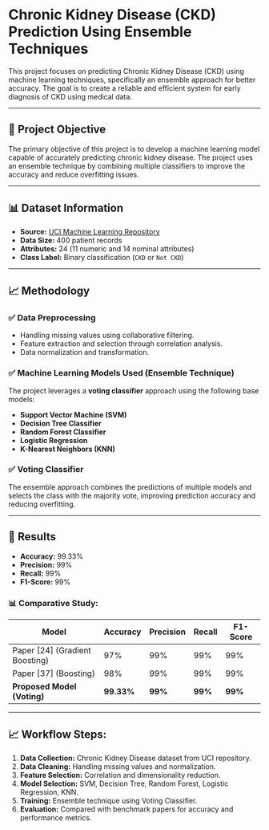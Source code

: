 # Chronic Kidney Disease (CKD) Prediction Using Ensemble Techniques

This project focuses on predicting Chronic Kidney Disease (CKD) using machine learning techniques, specifically an ensemble approach for better accuracy. The goal is to create a reliable and efficient system for early diagnosis of CKD using medical data.

---

## 🎯 Project Objective
The primary objective of this project is to develop a machine learning model capable of accurately predicting chronic kidney disease. The project uses an ensemble technique by combining multiple classifiers to improve the accuracy and reduce overfitting issues.

---

## 📊 Dataset Information
- **Source:** [UCI Machine Learning Repository](https://archive.ics.uci.edu/ml/datasets/chronic_kidney_disease)
- **Data Size:** 400 patient records
- **Attributes:** 24 (11 numeric and 14 nominal attributes)
- **Class Label:** Binary classification (`CKD` or `Not CKD`)

---

## 📈 Methodology
### ✅ Data Preprocessing
- Handling missing values using collaborative filtering.
- Feature extraction and selection through correlation analysis.
- Data normalization and transformation.

### ✅ Machine Learning Models Used (Ensemble Technique)
The project leverages a **voting classifier** approach using the following base models:
- **Support Vector Machine (SVM)**  
- **Decision Tree Classifier**  
- **Random Forest Classifier**  
- **Logistic Regression**  
- **K-Nearest Neighbors (KNN)**  

### ✅ Voting Classifier
The ensemble approach combines the predictions of multiple models and selects the class with the majority vote, improving prediction accuracy and reducing overfitting.

---

## 🧪 Results
- **Accuracy:** 99.33%  
- **Precision:** 99%  
- **Recall:** 99%  
- **F1-Score:** 99%  

### 📊 Comparative Study:
| **Model**               | **Accuracy** | **Precision** | **Recall** | **F1-Score** |
|------------------------|-------------|--------------|------------|------------|
| Paper [24] (Gradient Boosting) | 97%         | 99%          | 99%        | 99%        |
| Paper [37] (Boosting)         | 98%         | 99%          | 99%        | 99%        |
| **Proposed Model (Voting)**   | **99.33%**  | **99%**      | **99%**    | **99%**    |

---

## 📈 Workflow Steps:
1. **Data Collection:** Chronic Kidney Disease dataset from UCI repository.  
2. **Data Cleaning:** Handling missing values and normalization.  
3. **Feature Selection:** Correlation and dimensionality reduction.  
4. **Model Selection:** SVM, Decision Tree, Random Forest, Logistic Regression, KNN.  
5. **Training:** Ensemble technique using Voting Classifier.  
6. **Evaluation:** Compared with benchmark papers for accuracy and performance metrics.


